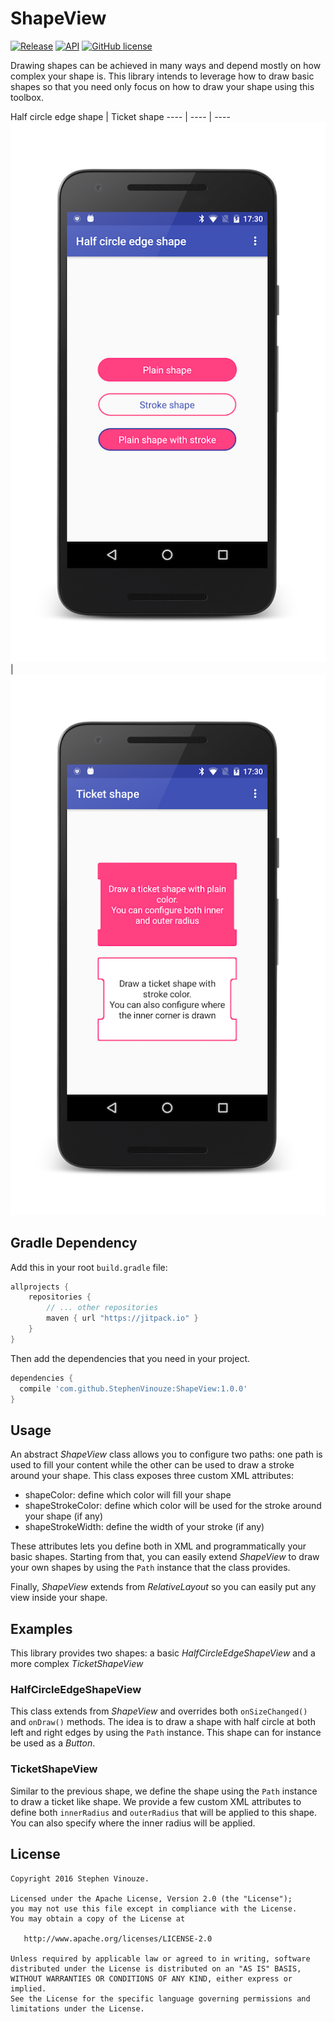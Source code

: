 # ShapeView
[![Release](https://jitpack.io/v/StephenVinouze/ShapeView.svg)](https://jitpack.io/#StephenVinouze/ShapeView)
[![API](https://img.shields.io/badge/API-7%2B-brightgreen.svg?style=flat)](https://android-arsenal.com/api?level=1)
[![GitHub
license](http://img.shields.io/badge/license-APACHE2-blue.svg)](https://github.com/StephenVinouze/AdvancedRecyclerView/blob/master/LICENSE)

Drawing shapes can be achieved in many ways and depend mostly on how complex your shape is. This library intends to leverage how to draw basic shapes so that you need only focus on how to draw your shape using this toolbox.

Half circle edge shape | Ticket shape
---- | ---- | ----
![Half circle edge shape](art/half_circle_edge.png) | ![Ticket shape](art/ticket.png)

## Gradle Dependency
Add this in your root `build.gradle` file:

```gradle
allprojects {
	repositories {
		// ... other repositories
		maven { url "https://jitpack.io" }
	}
}
```
Then add the dependencies that you need in your project.

```gradle
dependencies {
  compile 'com.github.StephenVinouze:ShapeView:1.0.0'
}
```

## Usage
An abstract *ShapeView* class allows you to configure two paths: one path is used to fill your content while the other can be used to draw a stroke around your shape. This class exposes three custom XML attributes:

* shapeColor: define which color will fill your shape
* shapeStrokeColor: define which color will be used for the stroke around your shape (if any)
* shapeStrokeWidth: define the width of your stroke (if any)

These attributes lets you define both in XML and programmatically your basic shapes. Starting from that, you can easily extend *ShapeView* to draw your own shapes by using the `Path` instance that the class provides.

Finally, *ShapeView* extends from *RelativeLayout* so you can easily put any view inside your shape.

## Examples

This library provides two shapes: a basic *HalfCircleEdgeShapeView* and a more complex *TicketShapeView*

### HalfCircleEdgeShapeView
This class extends from *ShapeView* and overrides both `onSizeChanged()` and `onDraw()` methods. The idea is to draw a shape with half circle at both left and right edges by using the `Path` instance. This shape can for instance be used as a *Button*.

### TicketShapeView
Similar to the previous shape, we define the shape using the `Path` instance to draw a ticket like shape. We provide a few custom XML attributes to define both `innerRadius` and `outerRadius` that will be applied to this shape. You can also specify where the inner radius will be applied.

## License

```
Copyright 2016 Stephen Vinouze.

Licensed under the Apache License, Version 2.0 (the "License");
you may not use this file except in compliance with the License.
You may obtain a copy of the License at

   http://www.apache.org/licenses/LICENSE-2.0

Unless required by applicable law or agreed to in writing, software
distributed under the License is distributed on an "AS IS" BASIS,
WITHOUT WARRANTIES OR CONDITIONS OF ANY KIND, either express or implied.
See the License for the specific language governing permissions and
limitations under the License.
```
